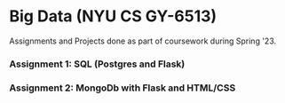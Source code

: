 # Big Data (NYU CS GY-6513)
Assignments and Projects done as part of coursework during Spring '23. 

### Assignment 1: SQL (Postgres and Flask)
### Assignment 2: MongoDb with Flask and HTML/CSS

